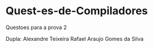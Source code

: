 # Quest-es-de-Compiladores

Questoes para a prova 2

Dupla: 
Alexandre Teixeira
Rafael Araujo Gomes da Silva
